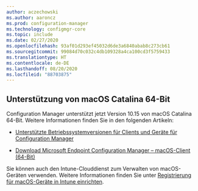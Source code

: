 ```yaml
---
author: aczechowski
ms.author: aaroncz
ms.prod: configuration-manager
ms.technology: configmgr-core
ms.topic: include
ms.date: 02/27/2020
ms.openlocfilehash: 93af01d293ef45032d6de3a6840abab8c273cb61
ms.sourcegitcommit: 99084d70c032c4db109328a4ca100cd3f5759433
ms.translationtype: HT
ms.contentlocale: de-DE
ms.lasthandoff: 08/20/2020
ms.locfileid: "88703875"
---
```

## <a name="support-for-64-bit-macos-catalina"></a><a name="bkmk_mac"></a> Unterstützung von macOS Catalina 64-Bit

<!--3696246-->

Configuration Manager unterstützt jetzt Version 10.15 von macOS Catalina 64-Bit. Weitere Informationen finden Sie in den folgenden Artikeln:

- [Unterstützte Betriebssystemversionen für Clients und Geräte für Configuration Manager](../../../../plan-design/configs/supported-operating-systems-for-clients-and-devices.md#mac-computers)

- [Download Microsoft Endpoint Configuration Manager – macOS-Client (64-Bit)](https://www.microsoft.com/download/details.aspx?id=100850)

Sie können auch den Intune-Clouddienst zum Verwalten von macOS-Geräten verwenden. Weitere Informationen finden Sie unter [Registrierung für macOS-Geräte in Intune einrichten](/intune/enrollment/macos-enroll).